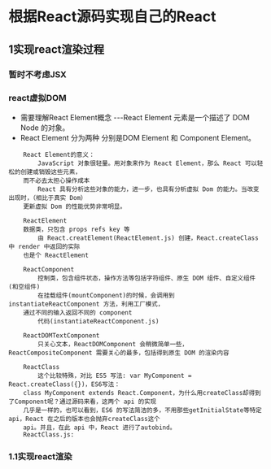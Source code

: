 # 根据React源码实现自己的React


## 1实现react渲染过程

### 暂时不考虑JSX

### react虚拟DOM 
* 需要理解React Element概念 ---React Element 元素是一个描述了 DOM Node 的对象。
* React Element 分为两种 分别是DOM Element 和 Component Element。
```
    React Element的意义：
        JavaScript 对象很轻量。用对象来作为 React Element，那么 React 可以轻松的创建或销毁这些元素，
    而不必去太担心操作成本
        React 具有分析这些对象的能力，进一步，也具有分析虚拟 Dom 的能力。当改变出现时，（相比于真实 Dom）
    更新虚拟 Dom 的性能优势非常明显。
    
    ReactElement
    数据类，只包含 props refs key 等
        由 React.creatElement(ReactElement.js) 创建，React.createClass 中 render 中返回的实际
    也是个 ReactElement
    
    ReactComponent
        控制类，包含组件状态，操作方法等包括字符组件、原生 DOM 组件、自定义组件(和空组件)
        在挂载组件(mountComponent)的时候，会调用到 instantiateReactComponent 方法，利用工厂模式，
    通过不同的输入返回不同的 component
        代码(instantiateReactComponent.js)
        
    ReactDOMTextComponent 
        只关心文本，ReactDOMComponent 会稍微简单一些，ReactCompositeComponent 需要关心的最多，包括得到原生 DOM 的渲染内容
    
    ReactClass
        这个比较特殊，对比 ES5 写法: var MyComponent = React.createClass({})，ES6写法：
    class MyComponent extends React.Component，为什么用createClass却得到了Component呢？通过源码来看，这两个 api 的实现
    几乎是一样的，也可以看到，ES6 的写法简洁的多，不用那些getInitialState等特定 api，React 在之后的版本也会抛弃createClass这个 
    api。并且，在此 api 中，React 进行了autobind。
    ReactClass.js:
```

### 1.1实现react渲染
```


```
